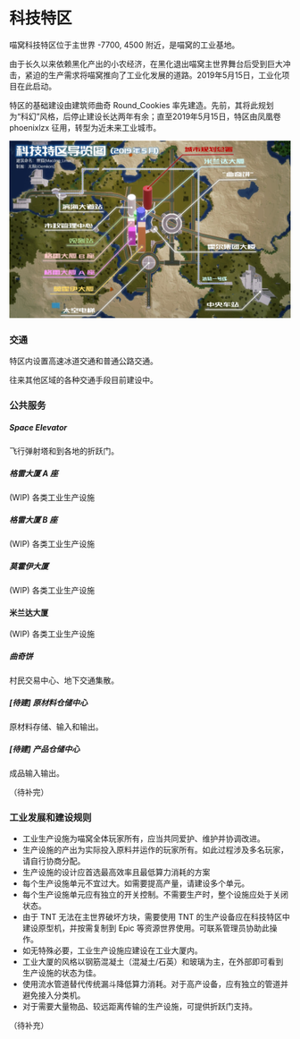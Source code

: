 # 科技特区

喵窝科技特区位于主世界 -7700, 4500 附近，是喵窝的工业基地。

由于长久以来依赖黑化产出的小农经济，在黑化退出喵窝主世界舞台后受到巨大冲击，紧迫的生产需求将喵窝推向了工业化发展的道路。2019年5月15日，工业化项目在此启动。

特区的基础建设由建筑师曲奇 Round_Cookies 率先建造。先前，其将此规划为“科幻”风格，后停止建设长达两年有余；直至2019年5月15日，特区由凤凰卷 phoenixlzx 征用，转型为近未来工业城市。

![科技特区导览图](../../assets/images/hitech-area-map.jpg)

### 交通

特区内设置高速冰道交通和普通公路交通。

往来其他区域的各种交通手段目前建设中。

### 公共服务

##### Space Elevator

飞行弹射塔和到各地的折跃门。

##### 格雷大厦 A 座

(WIP) 各类工业生产设施

##### 格雷大厦 B 座

(WIP) 各类工业生产设施

##### 莫霍伊大厦

(WIP) 各类工业生产设施

#### 米兰达大厦

(WIP) 各类工业生产设施

##### 曲奇饼

村民交易中心、地下交通集散。

##### [待建] 原材料仓储中心

原材料存储、输入和输出。

##### [待建] 产品仓储中心

成品输入输出。

（待补完）

### 工业发展和建设规则

- 工业生产设施为喵窝全体玩家所有，应当共同爱护、维护并协调改进。
- 生产设施的产出为实际投入原料并运作的玩家所有。如此过程涉及多名玩家，请自行协商分配。
- 生产设施的设计应首选最高效率且最低算力消耗的方案
- 每个生产设施单元不宜过大。如需要提高产量，请建设多个单元。
- 每个生产设施单元应有独立的开关控制。不需要生产时，整个设施应处于关闭状态。
- 由于 TNT 无法在主世界破坏方块，需要使用 TNT 的生产设备应在科技特区中建设原型机，并按需复制到 Epic 等资源世界使用。可联系管理员协助此操作。
- 如无特殊必要，工业生产设施应建设在工业大厦内。
- 工业大厦的风格以钢筋混凝土（混凝土/石英）和玻璃为主，在外部即可看到生产设施的状态为佳。
- 使用流水管道替代传统漏斗降低算力消耗。对于高产设备，应有独立的管道并避免接入分类机。
- 对于需要大量物品、较远距离传输的生产设施，可提供折跃门支持。

（待补充）
